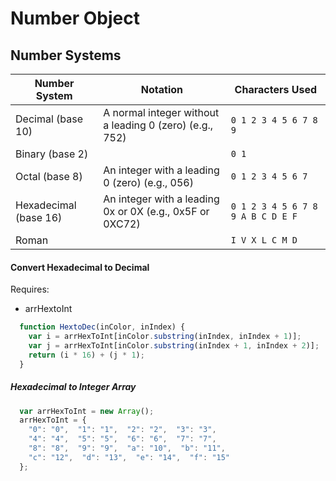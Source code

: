 # Number Object

## Number Systems

| Number System | Notation | Characters Used |  
| ---- | ---- | ---- |  
| Decimal (base 10) | A normal integer without a leading 0 (zero) (e.g., 752) | ```0 1 2 3 4 5 6 7 8 9``` |  
| Binary (base 2) |  | ``` 0 1 ``` |
| Octal (base 8) | An integer with a leading 0 (zero) (e.g., 056) |  ```0 1 2 3 4 5 6 7``` |  
| Hexadecimal (base 16) | An integer with a leading 0x or 0X (e.g., 0x5F or 0XC72) |  ```0 1 2 3 4 5 6 7 8 9 A B C D E F``` | 
| Roman |  | ```I V X L C M D``` |  

#### Convert Hexadecimal to Decimal
Requires: 
- arrHextoInt

```javascript
  function HextoDec(inColor, inIndex) {
    var i = arrHexToInt[inColor.substring(inIndex, inIndex + 1)];
    var j = arrHexToInt[inColor.substring(inIndex + 1, inIndex + 2)];
    return (i * 16) + (j * 1);
  }
```
##### Hexadecimal to Integer Array
```javascript
  var arrHexToInt = new Array();
  arrHexToInt = {
    "0": "0",  "1": "1",  "2": "2",  "3": "3",
    "4": "4",  "5": "5",  "6": "6",  "7": "7",
    "8": "8",  "9": "9",  "a": "10",  "b": "11",
    "c": "12",  "d": "13",  "e": "14",  "f": "15"
  }; 
```

